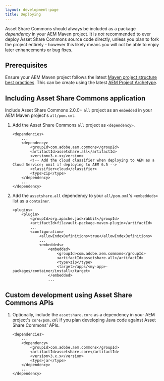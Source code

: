 ```yaml
---
layout: development-page
title: Deploying
---
```


Asset Share Commons should always be included as a package *dependency* in your AEM Maven project. It is *not* recommended to ever deploy Asset Share Commons source code directly, unless you plan to fork the project entirely - however this likely means you will not be able to enjoy later enhancements or bug fixes.

## Prerequisites

Ensure your AEM Maven project follows the latest [Maven project structure best practices](https://experienceleague.adobe.com/docs/experience-manager-cloud-service/implementing/developing/aem-project-content-package-structure.html). This can be create using the latest [AEM Project Archetype](https://github.com/adobe/aem-project-archetype).


## Including Asset Share Commons application

Include Asset Share Commons 2.0.0+ `all` project as an `embedded` in your AEM Maven project's `all/pom.xml`.

1. Add the Asset Share Commons `all` project as `<dependency>`.

    ```
    <dependencies>
        ...
        <dependency>
            <groupId>com.adobe.aem.commons</groupId>
            <artifactId>assetshare.all</artifactId>
            <version>3.x.x</version>
            <!-- Add the cloud classifier when deploying to AEM as a Cloud Service; omit if deploying to AEM 6.5 -->
            <classifier>cloud</classifier>  
            <type>zip</type>
        </dependency>
        ...
    </dependency>    
    ```

2. Add the `assetshare.all` dependency to your `all/pom.xml`'s `<embeddeds>` list as a `container`.

    ```
    <plugins>
        <plugin>
            <groupId>org.apache.jackrabbit</groupId>
            <artifactId>filevault-package-maven-plugin</artifactId>
            ...
            <configuration>
                <allowIndexDefinitions>true</allowIndexDefinitions>
                ...
                <embeddeds>
                    <embedded>
                        <groupId>com.adobe.aem.commons</groupId>
                        <artifactId>assetshare.all</artifactId>
                        <type>zip</type>
                        <target>/apps/<my-app>-packages/container/install</target>
                    </embedded>
                    ...
    ```


## Custom development using Asset Share Commons APIs

1. Optionally, include the `assetshare.core` as a dependency in your AEM project's `core/pom.xml` if you plan developing Java code against Asset Share Commons' APIs.

    ```
    <dependencies>
        ...
        <dependency>
            <groupId>com.adobe.aem.commons</groupId>
            <artifactId>assetshare.core</artifactId>
            <version>3.x.x</version>
            <type>jar</type>
        </dependency>
        ...
    </dependency>    
    ```
